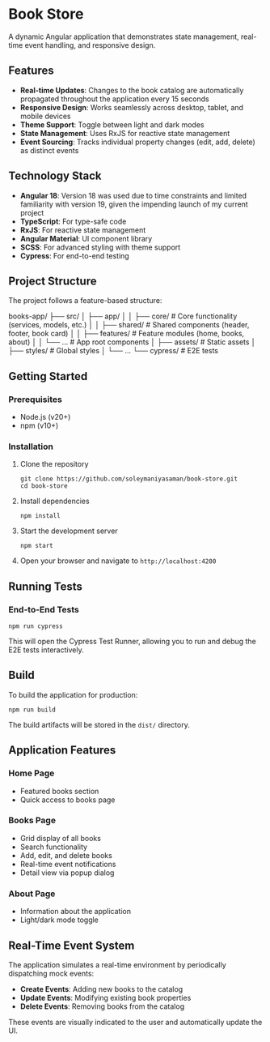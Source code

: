 # Book Store

A dynamic Angular application that demonstrates state management, real-time event handling, and responsive design.

## Features

- **Real-time Updates**: Changes to the book catalog are automatically propagated throughout the application every 15 seconds
- **Responsive Design**: Works seamlessly across desktop, tablet, and mobile devices
- **Theme Support**: Toggle between light and dark modes
- **State Management**: Uses RxJS for reactive state management
- **Event Sourcing**: Tracks individual property changes (edit, add, delete) as distinct events

## Technology Stack

- **Angular 18**: Version 18 was used due to time constraints and limited familiarity with version 19, given the impending launch of my current project
- **TypeScript**: For type-safe code
- **RxJS**: For reactive state management
- **Angular Material**: UI component library
- **SCSS**: For advanced styling with theme support
- **Cypress**: For end-to-end testing

## Project Structure

The project follows a feature-based structure:


books-app/
├── src/
│   ├── app/
│   │   ├── core/                 # Core functionality (services, models, etc.)
│   │   ├── shared/               # Shared components (header, footer, book card)
│   │   ├── features/             # Feature modules (home, books, about)
│   │   └── ...                   # App root components
│   ├── assets/                   # Static assets
│   ├── styles/                   # Global styles
│   └── ...
└── cypress/                      # E2E tests



## Getting Started

### Prerequisites

- Node.js (v20+)
- npm (v10+)

### Installation

1. Clone the repository
   ```
   git clone https://github.com/soleymaniyasaman/book-store.git
   cd book-store
   ```

2. Install dependencies
   ```
   npm install
   ```

3. Start the development server
   ```
   npm start
   ```

4. Open your browser and navigate to `http://localhost:4200`

## Running Tests

### End-to-End Tests

```
npm run cypress
```

This will open the Cypress Test Runner, allowing you to run and debug the E2E tests interactively.


## Build

To build the application for production:

```
npm run build
```

The build artifacts will be stored in the `dist/` directory.


## Application Features

### Home Page

- Featured books section
- Quick access to books page

### Books Page

- Grid display of all books
- Search functionality
- Add, edit, and delete books
- Real-time event notifications
- Detail view via popup dialog

### About Page

- Information about the application
- Light/dark mode toggle

## Real-Time Event System

The application simulates a real-time environment by periodically dispatching mock events:

- **Create Events**: Adding new books to the catalog
- **Update Events**: Modifying existing book properties
- **Delete Events**: Removing books from the catalog

These events are visually indicated to the user and automatically update the UI.
